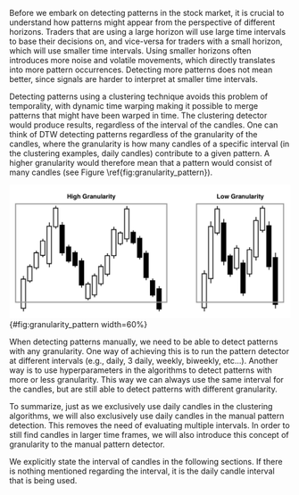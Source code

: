 Before we embark on detecting patterns in the stock market, it is crucial to understand how patterns might appear from the perspective of different horizons. Traders that are using a large horizon will use large time intervals to base their decisions on, and vice-versa for traders with a small horizon, which will use smaller time intervals. Using smaller horizons often introduces more noise and volatile movements, which directly translates into more pattern occurrences. Detecting more patterns does not mean better, since signals are harder to interpret at smaller time intervals.

Detecting patterns using a clustering technique avoids this problem of temporality, with dynamic time warping making it possible to merge patterns that might have been warped in time. The clustering detector would produce results, regardless of the interval of the candles. One can think of DTW detecting patterns regardless of the granularity of the candles, where the granularity is how many candles of a specific interval (in the clustering examples, daily candles) contribute to a given pattern. A higher granularity would therefore mean that a pattern would consist of many candles (see Figure \ref{fig:granularity_pattern}).

![A double top pattern with different granularity](../figures/granularity_pattern.png){#fig:granularity_pattern width=60%}

When detecting patterns manually, we need to be able to detect patterns with any granularity. One way of achieving this is to run the pattern detector at different intervals (e.g., daily, 3 daily, weekly, biweekly, etc...). Another way is to use hyperparameters in the algorithms to detect patterns with more or less granularity. This way we can always use the same interval for the candles, but are still able to detect patterns with different granularity.

To summarize, just as we exclusively use daily candles in the clustering algorithms, we will also exclusively use daily candles in the manual pattern detection. This removes the need of evaluating multiple intervals. In order to still find candles in larger time frames, we will also introduce this concept of granularity to the manual pattern detector.

We explicitly state the interval of candles in the following sections. If there is nothing mentioned regarding the interval, it is the daily candle interval that is being used.